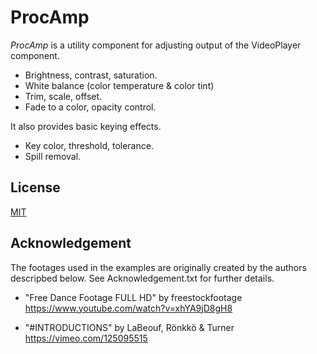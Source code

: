 ProcAmp
=======

*ProcAmp* is a utility component for adjusting output of the VideoPlayer
component.

- Brightness, contrast, saturation.
- White balance (color temperature & color tint)
- Trim, scale, offset.
- Fade to a color, opacity control.

It also provides basic keying effects.

- Key color, threshold, tolerance.
- Spill removal.

License
-------

[MIT](LICENSE.md)

Acknowledgement
---------------

The footages used in the examples are originally created by the authors
descripbed below. See Acknowledgement.txt for further details.

- "Free Dance Footage FULL HD" by freestockfootage
  https://www.youtube.com/watch?v=xhYA9jD8gH8

- "\#INTRODUCTIONS" by LaBeouf, Rönkkö & Turner
  https://vimeo.com/125095515
